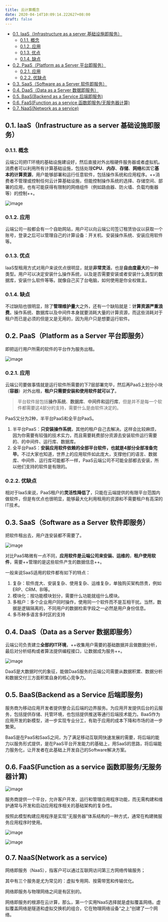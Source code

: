 ```yaml
---
title: 云计算概念
date: 2020-04-14T10:09:14.222627+08:00
draft: false
---
```


- [0.1. IaaS（Infrastructure as a server 基础设施即服务）](#01-iaasinfrastructure-as-a-server-基础设施即服务)
  - [0.1.1. 概念](#011-概念)
  - [0.1.2. 应用](#012-应用)
  - [0.1.3. 优点](#013-优点)
  - [0.1.4. 缺点](#014-缺点)
- [0.2. PaaS（Platform as a Server 平台即服务）](#02-paasplatform-as-a-server-平台即服务)
  - [0.2.1. 应用](#021-应用)
  - [0.2.2. 优缺点](#022-优缺点)
- [0.3. SaaS（Software as a Server 软件即服务）](#03-saassoftware-as-a-server-软件即服务)
- [0.4. DaaS（Data as a Server 数据即服务）](#04-daasdata-as-a-server-数据即服务)
- [0.5. BaaS(Backend as a Service 后端即服务)](#05-baasbackend-as-a-service-后端即服务)
- [0.6. FaaS(Function as a service 函数即服务/无服务器计算)](#06-faasfunction-as-a-service-函数即服务无服务器计算)
- [0.7. NaaS(Network as a service)](#07-naasnetwork-as-a-service)

## 0.1. IaaS（Infrastructure as a server 基础设施即服务）

### 0.1.1. 概念

云端公司把IT环境的基础设施建设好，然后直接对外出租硬件服务器或者虚拟机。消费者可以利用所有计算基础设施，包括处理**CPU**、**内存**、**存储**、**网络**和其它**基本的计算资源**，用户能够部署和运行任意软件，包括操作系统和应用程序。++消费者不管理或控制任何云计算基础设施，但能控制操作系统的选择、存储空间、部署的应用，也有可能获得有限制的网络组件（例如路由器、防火墙、负载均衡器等）的控制++。

![image](/images/20d0efdc8de44f3cbe382c5ff291c867.jpeg)

### 0.1.2. 应用

云端公司一般都会有一个自助网站，用户可以向云端公司签订租赁协议以获取一个账号，登录之后可以管理自己的计算设备：开关机、安装操作系统、安装应用软件等。

### 0.1.3. 优点

IaaS型租用方式对用户来说优点很明显，就是**非常灵活**，也是**自由度最大**的一种类型。用户可以决定安装什么操作系统，以及是否需要安装或者安装什么类型的数据库，安装什么软件等等。就像自己买了台电脑，如何使用是你全权做主。

### 0.1.4. 缺点

不过缺陷也很明显，除了**管理维护量**大之外，还有一个缺陷就是：**计算资源严重浪费**。操作系统、数据库以及中间件本身就要消耗大量的计算资源，而这些消耗对于租户而已是必须的但是又是无用的，因为用户只是想要运行软件。

## 0.2. PaaS（Platform as a Server 平台即服务）

即把运行用户所需的软件的平台作为服务出租。

![image](/images/73dff1fc65cf40aa9bf0055519efe9f8.jpeg)

### 0.2.1. 应用

云端公司要做事情就是运行软件所需要的下7层部署完毕，然后再PaaS上划分小块（**容器**）对外出租，**租户只需要安装和使用软件就可以了**。

> 平台软件层包括**操作系统**、**数据库**、**中间件和运行库**，但是并不是每一个软件都需要这4部分的支持，需要什么是由软件决定的。

PaaS又分为2种，半平台PaaS和全平台PaaS。

1. 半平台PaaS：**只安装操作系统**，其他的租户自己去解决。这样会比较麻烦，因为你需要有较强的技术实力，而且需要耗费部分资源去安装软件运行需要的、的中间件、运行库、数据库。
2. 全平台PaaS：**安装应用软件依赖的全部平台软件，也就是4部分全部准备完毕**。不过大家也知道，世界上的应用软件如此庞大，支撑他们的语言、数据库、中间件、运行库可能都不一样，PaaS云端公司不可能全部都去安装，所以他们支持的软件是有限的。

### 0.2.2. 优缺点

相对于IaaS来说，PaaS租户的**灵活性降低了**，只能在云端提供的有限平台范围内做软件，但是有优点也很明显，能够最大化利用租用的资源和不需要租户有高深的IT技术。

## 0.3. SaaS（Software as a Server 软件即服务）

把软件租出去，用户连安装都不需要了。

![image](/images/abb39545c7874608bccc1b4dcc6ebf61.jpeg)

对比PaaS略微有一点不同，**应用软件是云端公司来安装、运维的**，**租户使用软件**，需要++管理的是这些软件产生的数据信息++。

一般来说SaaS适用的软件都有如下的特点：

1. 复杂：软件庞大、安装复杂、使用复杂、运维复杂，单独购买架构昂贵，例如ERP、CRM、BI等。
2. 模块化：按功能模块划分，需要什么功能就组什么模块。
3. 多租户：多个企业用户同时操作，使用同一个软件而不是互相干扰。当然，数据是逻辑隔离的，不同用户的数据检索字段之一必然是用户身份信息。
4. 多币种多语言多时区的支持

## 0.4. DaaS（Data as a Server 数据即服务）

云端公司负责建立**全部的IT环境**，++收集用户需要的基础数据并且做数据分析，最后对分析结构或者算法提供编程接口，让数据成为服务++。

![image](/images/66c5ed05ac864db5ba458731a6fe00d2.jpeg)

DaaS是大数据时代的象征，能做DaaS服务的云端公司需要从数据积累、数据分析和数据交付三方面积累自身的核心竞争力。

## 0.5. BaaS(Backend as a Service 后端即服务)

服务商为移动应用开发者提供整合云后端的边界服务。为应用开发提供后台的云服务，包括提供存储、托管环境，也包括提供推送等通行后端技术能力。BaaS作为应用开发的新模型，进一步实现专业分工，有助于应用的成本下降和市场的进一步繁荣。

BaaS是在PaaS和SaaS之间，为了满足移动互联网快速发展的需要，将后端的能力以服务形式提供，是在PaaS平台开发能力的基础上，用SaaS的思路，将后端能力服务化，让开发者在此基础上开发自己的Software解决方案。

## 0.6. FaaS(Function as a service 函数即服务/无服务器计算)

![image](/images/d8a12f0820a647b1819252bcef0f865d.jpeg)

服务商提供一个平台，允许客户开发、运行和管理应用程序功能，而无需构建和维护通常与开发和启动应用程序相关的基础架构的复杂性。

按照此模型构建应用程序是实现“无服务器”体系结构的一种方式，通常在构建微服务应用程序时使用。

![image](/images/84f60e0efeee4d039aa1fd8979b7ca86.jpeg)

![image](/images/57bd859e42f648ccb46219002ec841b1.jpeg)

## 0.7. NaaS(Network as a service)

网络即服务（NaaS），指客户可以通过互联网访问第三方网络传输服务；

其中有三个服务是尤为常见的：虚拟专用网、按需带宽和传输优化。

网络即服务与物理网络之间是有区别的。

网络即服务的根源在云计算，那么，第一个实用NaaS选择就是虚拟覆盖网络。虚拟覆盖网络是隧道和虚拟交换机的组合，它在物理网络设备“之上”创建了一个网络。
